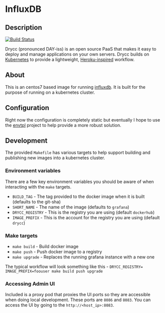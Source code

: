 # InfluxDB

## Description
[![Build Status](https://drone.drycc.cc/api/badges/drycc/influxdb/status.svg)](https://drone.drycc.cc/drycc/influxdb)

Drycc (pronounced DAY-iss) is an open source PaaS that makes it easy to deploy and manage
applications on your own servers. Drycc builds on [Kubernetes](http://kubernetes.io/) to provide
a lightweight, [Heroku-inspired](http://heroku.com) workflow.

## About
This is an centos7 based image for running [influxdb](https://www.influxdata.com). It is built for the purpose of running on a kubernetes cluster.

## Configuration
Right now the configuration is completely static but eventually I hope to use the [envtpl](https://github.com/arschles/envtpl) project to help provide a more robust solution.

## Development
The provided `Makefile` has various targets to help support building and publishing new images into a kubernetes cluster.

### Environment variables
There are a few key environment variables you should be aware of when interacting with the `make` targets.

* `BUILD_TAG` - The tag provided to the docker image when it is built (defaults to the git-sha)
* `SHORT_NAME` - The name of the image (defaults to `grafana`)
* `DRYCC_REGISTRY` - This is the registry you are using (default `dockerhub`)
* `IMAGE_PREFIX` - This is the account for the registry you are using (default `drycc`)

### Make targets

* `make build` - Build docker image
* `make push` - Push docker image to a registry
* `make upgrade` - Replaces the running grafana instance with a new one

The typical workflow will look something like this - `DRYCC_REGISTRY= IMAGE_PREFIX=foouser make build push upgrade`

### Accessing Admin UI
Included is a proxy pod that proxies the UI ports so they are accessible when doing local development. These ports are `8086` and `8083`. You can access the UI by going to the `http://<host_ip>:8083`.
